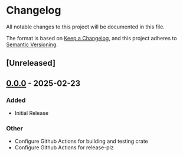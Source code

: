 # Changelog

All notable changes to this project will be documented in this file.

The format is based on [Keep a Changelog](https://keepachangelog.com/en/1.0.0/),
and this project adheres to [Semantic Versioning](https://semver.org/spec/v2.0.0.html).

## [Unreleased]

## [0.0.0](https://github.com/travipross/env2bws/releases/tag/v0.0.0) - 2025-02-23

### Added

- Initial Release

### Other

- Configure Github Actions for building and testing crate
- Configure Github Actions for release-plz

